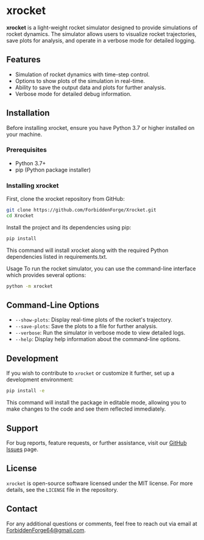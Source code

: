 # xrocket

**xrocket** is a light-weight rocket simulator designed to provide simulations of rocket dynamics. The simulator allows users to visualize rocket trajectories, save plots for analysis, and operate in a verbose mode for detailed logging.

## Features

- Simulation of rocket dynamics with time-step control.
- Options to show plots of the simulation in real-time.
- Ability to save the output data and plots for further analysis.
- Verbose mode for detailed debug information.

## Installation

Before installing xrocket, ensure you have Python 3.7 or higher installed on your machine.

### Prerequisites

- Python 3.7+
- pip (Python package installer)

### Installing xrocket

First, clone the xrocket repository from GitHub:

```bash
git clone https://github.com/ForbiddenForge/Xrocket.git
cd Xrocket
```

Install the project and its dependencies using pip:

```bash
pip install
```

This command will install xrocket along with the required Python dependencies listed in requirements.txt.

Usage
To run the rocket simulator, you can use the command-line interface which provides several options:

```bash
python -m xrocket
```

## Command-Line Options

- `--show-plots`: Display real-time plots of the rocket's trajectory.
- `--save-plots`: Save the plots to a file for further analysis.
- `--verbose`: Run the simulator in verbose mode to view detailed logs.
- `--help`: Display help information about the command-line options.

## Development

If you wish to contribute to `xrocket` or customize it further, set up a development environment:

```bash
pip install -e
```

This command will install the package in editable mode, allowing you to make changes to the code and see them reflected immediately.

## Support

For bug reports, feature requests, or further assistance, visit our [GitHub Issues](https://github.com/your-username/your-repository/issues) page.

## License

`xrocket` is open-source software licensed under the MIT license. For more details, see the `LICENSE` file in the repository.

## Contact

For any additional questions or comments, feel free to reach out via email at [ForbiddenForge64@gmail.com](mailto:ForbiddenForge64@gmail.com).
